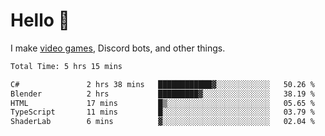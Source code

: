 <div align="left">
  <h1>Hello 👋</h1>

  <p>I make <a href="https://devbeef.com">video games</a>, Discord bots, and other things.</p>
</div>

<!--START_SECTION:waka-->

```txt
Total Time: 5 hrs 15 mins

C#               2 hrs 38 mins   ████████████▓░░░░░░░░░░░░   50.26 %
Blender          2 hrs           █████████▓░░░░░░░░░░░░░░░   38.19 %
HTML             17 mins         █▒░░░░░░░░░░░░░░░░░░░░░░░   05.65 %
TypeScript       11 mins         █░░░░░░░░░░░░░░░░░░░░░░░░   03.79 %
ShaderLab        6 mins          ▓░░░░░░░░░░░░░░░░░░░░░░░░   02.04 %
```

<!--END_SECTION:waka-->
